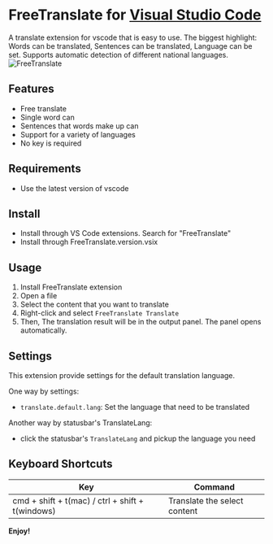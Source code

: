 # FreeTranslate for [Visual Studio Code](http://code.visualstudio.com)

A translate extension for vscode that is easy to use. The biggest highlight: Words can be translated, Sentences can be translated, Language can be set. Supports automatic detection of different national languages.
![FreeTranslate](https://jofenxue.gitee.io/jofendrawingbed/opensource/FreeTranslate/FreeTranslate.gif)
## Features
- Free translate
- Single word can
- Sentences that words make up can
- Support for a variety of languages
- No key is required

## Requirements

- Use the latest version of vscode

## Install

- Install through VS Code extensions. Search for "FreeTranslate"
- Install through FreeTranslate.version.vsix

## Usage

1. Install FreeTranslate extension
2. Open a file
3. Select the content that you want to translate
4. Right-click and select `FreeTranslate Translate`
5. Then, The translation result will be in the output panel. The panel opens automatically.

## Settings

This extension provide settings for the default translation language.

One way by settings:
* `translate.default.lang`: Set the language that need to be translated

Another way by statusbar's TranslateLang:
* click the statusbar's `TranslateLang` and pickup the language you need

## Keyboard Shortcuts

| Key                              | Command                        |
| -------------------------------- | ------------------------------ |
| cmd + shift + t(mac) / ctrl + shift + t(windows) | Translate the select content |



**Enjoy!**
